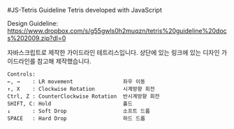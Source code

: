 #JS-Tetris
Guideline Tetris developed with JavaScript

Design Guideline: https://www.dropbox.com/s/g55gwls0h2muqzn/tetris%20guideline%20docs%202009.zip?dl=0

자바스크립트로 제작한 가이드라인 테트리스입니다. 상단에 있는 링크에 있는 디자인 가이드라인를 참고해 제작했습니다.
```
Controls:
←, →    : LR movement                좌우 이동
↑, X    : Clockwise Rotation         시계방향 회전
Ctrl, Z : CounterClockwise Rotation  반시계방향 회전
SHIFT, C: Hold                       홀드
↓       : Soft Drop                  소프트 드롭
SPACE   : Hard Drop                  하드 드롭
```
